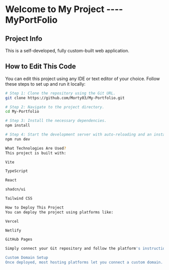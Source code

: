 # Welcome to My Project ---- MyPortFolio

## Project Info

This is a self-developed, fully custom-built web application.

## How to Edit This Code

You can edit this project using any IDE or text editor of your choice. Follow these steps to set up and run it locally:

```sh
# Step 1: Clone the repository using the Git URL.
git clone https://github.com/Morty03/My-Portfolio.git

# Step 2: Navigate to the project directory.
cd My-Portfolio

# Step 3: Install the necessary dependencies.
npm install

# Step 4: Start the development server with auto-reloading and an instant preview.
npm run dev

What Technologies Are Used?
This project is built with:

Vite

TypeScript

React

shadcn/ui

Tailwind CSS

How to Deploy This Project
You can deploy the project using platforms like:

Vercel

Netlify

GitHub Pages

Simply connect your Git repository and follow the platform's instructions for deploying a Vite + React app.

Custom Domain Setup
Once deployed, most hosting platforms let you connect a custom domain. Check your chosen host’s documentation for a step-by-step guide.